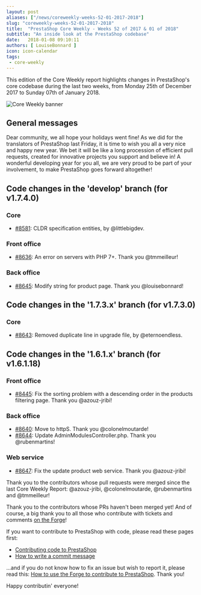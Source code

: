 ```yaml
---
layout: post
aliases: ["/news/coreweekly-weeks-52-01-2017-2018"]
slug: "coreweekly-weeks-52-01-2017-2018"
title:  "PrestaShop Core Weekly - Weeks 52 of 2017 & 01 of 2018"
subtitle: "An inside look at the PrestaShop codebase"
date:   2018-01-08 09:10:11
authors: [ LouiseBonnard ]
icon: icon-calendar
tags:
 - core-weekly
---
```


This edition of the Core Weekly report highlights changes in PrestaShop's core codebase during the last two weeks, from Monday 25th of December 2017 to Sunday 07th of January 2018.

![Core Weekly banner](/assets/images/2017/04/core_weekly_banner.jpg)


## General messages

Dear community, we all hope your holidays went fine! As we did for the translators of PrestaShop last Friday, it is time to wish you all a very nice and happy new year. We bet it will be like a long procession of efficient pull requests, created for innovative projects you support and believe in! A wonderful developing year for you all, we are very proud to be part of your involvement, to make PrestaShop goes forward altogether!  


## Code changes in the 'develop' branch (for v1.7.4.0)

### Core

* [#8581](https://github.com/PrestaShop/PrestaShop/pull/8581): CLDR specification entities, by @littlebigdev.


### Front office

* [#8636](https://github.com/PrestaShop/PrestaShop/pull/8636): An error on servers with PHP 7+. Thank you @tmmeilleur!


### Back office

* [#8645](https://github.com/PrestaShop/PrestaShop/pull/8645): Modify string for product page. Thank you @louisebonnard!


## Code changes in the '1.7.3.x' branch (for v1.7.3.0)

### Core

* [#8643](https://github.com/PrestaShop/PrestaShop/pull/8643): Removed duplicate line in upgrade file, by @eternoendless.


## Code changes in the '1.6.1.x' branch (for v1.6.1.18)

### Front office

* [#8445](https://github.com/PrestaShop/PrestaShop/pull/8445): Fix the sorting problem with a descending order in the products filtering page. Thank you @azouz-jribi!


### Back office

* [#8640](https://github.com/PrestaShop/PrestaShop/pull/8640): Move to httpS. Thank you @colonelmoutarde!
* [#8644](https://github.com/PrestaShop/PrestaShop/pull/8644): Update AdminModulesController.php. Thank you @rubenmartins!


### Web service

* [#8647](https://github.com/PrestaShop/PrestaShop/pull/8647): Fix the update product web service. Thank you @azouz-jribi!

Thank you to the contributors whose pull requests were merged since the last Core Weekly Report: @azouz-jribi, @colonelmoutarde, @rubenmartins and @tmmeilleur!

Thank you to the contributors whose PRs haven't been merged yet! And of course, a big thank you to all those who contribute with tickets and comments [on the Forge](http://forge.prestashop.com/)!

If you want to contribute to PrestaShop with code, please read these pages first:

 * [Contributing code to PrestaShop](http://doc.prestashop.com/display/PS16/Contributing+code+to+PrestaShop)
 * [How to write a commit message](http://doc.prestashop.com/display/PS16/How+to+write+a+commit+message)

...and if you do not know how to fix an issue but wish to report it, please read this: [How to use the Forge to contribute to PrestaShop](http://doc.prestashop.com/display/PS16/How+to+use+the+Forge+to+contribute+to+PrestaShop). Thank you!

Happy contributin' everyone!
